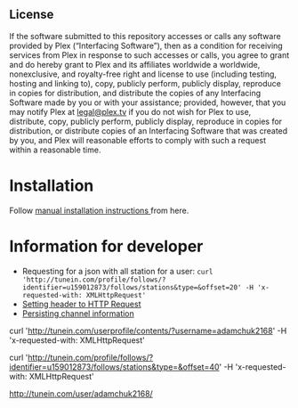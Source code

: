 License
-------

If the software submitted to this repository accesses or calls any software provided by Plex (“Interfacing Software”), then as a condition for receiving services from Plex in response to such accesses or calls, you agree to grant and do hereby grant to Plex and its affiliates worldwide a worldwide, nonexclusive, and royalty-free right and license to use (including testing, hosting and linking to), copy, publicly perform, publicly display, reproduce in copies for distribution, and distribute the copies of any Interfacing Software made by you or with your assistance; provided, however, that you may notify Plex at legal@plex.tv if you do not wish for Plex to use, distribute, copy, publicly perform, publicly display, reproduce in copies for distribution, or distribute copies of an Interfacing Software that was created by you, and Plex will reasonable efforts to comply with such a request within a reasonable time.

# Installation

Follow [manual installation instructions ](https://support.plex.tv/hc/en-us/articles/201187656-How-do-I-manually-install-a-channel-)from here.

# Information for developer
* Requesting for a json with all station for a user: `curl 'http://tunein.com/profile/follows/?identifier=u159012873/follows/stations&type=&offset=20' -H 'x-requested-with: XMLHttpRequest'`
* [Setting header to HTTP Request](http://thingsinjars.com/post/297/writing-a-plex-plugin-part-i/)
* [Persisting channel information](http://forums.plex.tv/discussion/88179/storing-user-data-in-dict)

curl 'http://tunein.com/userprofile/contents/?username=adamchuk2168' -H 'x-requested-with: XMLHttpRequest'

curl 'http://tunein.com/profile/follows/?identifier=u159012873/follows/stations&type=&offset=40' -H 'x-requested-with: XMLHttpRequest'

http://tunein.com/user/adamchuk2168/
